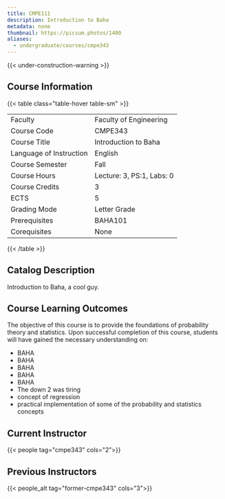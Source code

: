 ```yaml
---
title: CMPE111
description: Introduction to Baha
metadata: none
thumbnail: https://picsum.photos/1400
aliases:
  - undergraduate/courses/cmpe343
---
```


{{< under-construction-warning >}}

## Course Information

<!-- prettier-ignore-start -->
{{< table class="table-hover table-sm" >}}

|||
| :-- | :-- |
| Faculty | Faculty of Engineering |
| Course Code | CMPE343 |
| Course Title | Introduction to Baha |
| Language of Instruction | English |
| Course Semester | Fall |
| Course Hours | Lecture: 3, PS:1, Labs: 0 |
| Course Credits | 3 |
| ECTS | 5 |
| Grading Mode | Letter Grade |
| Prerequisites | BAHA101 |
| Corequisites | None |

{{< /table >}}
<!-- prettier-ignore-end -->

## Catalog Description

Introduction to Baha, a cool guy.

## Course Learning Outcomes

The objective of this course is to provide the
foundations of probability theory and statistics. Upon successful completion of this
course, students will have gained the necessary understanding on:

- BAHA
- BAHA
- BAHA
- BAHA
- BAHA
- The down 2 was tiring
- concept of regression
- practical implementation of some of the probability and statistics concepts

## Current Instructor

{{< people tag="cmpe343" cols="2">}}

## Previous Instructors

{{< people_alt tag="former-cmpe343" cols="3">}}
